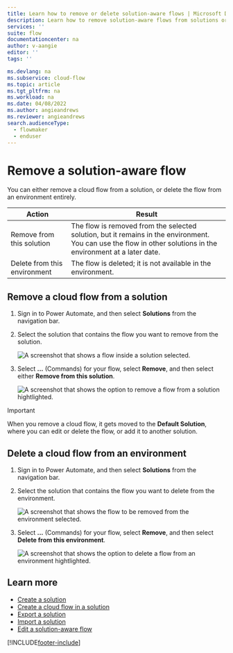 ```yaml
---
title: Learn how to remove or delete solution-aware flows | Microsoft Docs
description: Learn how to remove solution-aware flows from solutions or delete them from environments.
services: ''
suite: flow
documentationcenter: na
author: v-aangie
editor: ''
tags: ''

ms.devlang: na
ms.subservice: cloud-flow
ms.topic: article
ms.tgt_pltfrm: na
ms.workload: na
ms.date: 04/08/2022
ms.author: angieandrews
ms.reviewer: angieandrews
search.audienceType: 
  - flowmaker
  - enduser
---
```


# Remove a solution-aware flow

You can either remove a cloud flow from a solution, or delete the flow from an environment entirely.

Action|Result
------|-----------
Remove from this solution|The flow is removed from the selected solution, but it remains in the environment. You can use the flow in other solutions in the environment at a later date.
Delete from this environment|The flow is deleted; it is not available in the environment.

## Remove a cloud flow from a solution

1. Sign in to Power Automate, and then select **Solutions** from the navigation bar.
1. Select the solution that contains the flow you want to remove from the solution.

   ![A screenshot that shows a flow inside a solution selected.](./media/remove-solution-aware-flow/new-flow-inside-solution.png)

1. Select **...** (Commands) for your flow, select **Remove**, and then select either **Remove from this solution**.

   ![A screenshot that shows the option to remove a flow from a solution hightlighted.](./media/remove-solution-aware-flow/delete-flow-from-solution.png)

>[!IMPORTANT]
>When you remove a cloud flow, it gets moved to the **Default Solution**, where you can edit or delete the flow, or add it to another solution.

## Delete a cloud flow from an environment

1. Sign in to Power Automate, and then select **Solutions** from the navigation bar.
1. Select the solution that contains the flow you want to delete from the environment.

   ![A screenshot that shows the flow to be removed from the environment selected.](./media/remove-solution-aware-flow/new-flow-inside-solution.png)

1. Select **...** (Commands) for your flow, select **Remove**, and then select **Delete from this environment**.

   ![A screenshot that shows the option to delete a flow from an environment hightlighted.](./media/remove-solution-aware-flow/delete-flow-from-environment.png)

## Learn more

- [Create a solution](./overview-solution-flows.md)
- [Create a cloud flow in a solution](./create-flow-solution.md)
- [Export a solution](./export-flow-solution.md)
- [Import a solution](./import-flow-solution.md)
- [Edit a solution-aware flow](./edit-solution-aware-flow.md)

[!INCLUDE[footer-include](includes/footer-banner.md)]
